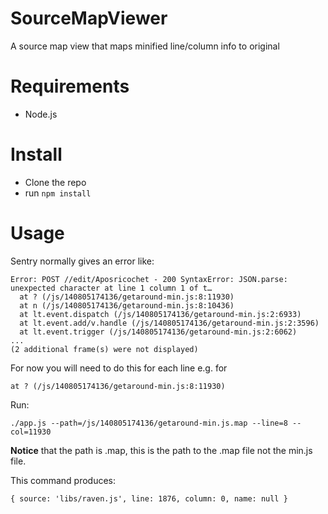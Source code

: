 SourceMapViewer
===============

A source map view that maps minified line/column info to original

Requirements
=============
* Node.js

Install
========
* Clone the repo
* run ```npm install```

Usage
=======

Sentry normally gives an error like:
```
Error: POST //edit/Aposricochet - 200 SyntaxError: JSON.parse: unexpected character at line 1 column 1 of t…
  at ? (/js/140805174136/getaround-min.js:8:11930)
  at n (/js/140805174136/getaround-min.js:8:10436)
  at lt.event.dispatch (/js/140805174136/getaround-min.js:2:6933)
  at lt.event.add/v.handle (/js/140805174136/getaround-min.js:2:3596)
  at lt.event.trigger (/js/140805174136/getaround-min.js:2:6062)
...
(2 additional frame(s) were not displayed)
```

For now you will need to do this for each line e.g. for
```
at ? (/js/140805174136/getaround-min.js:8:11930)
```
Run:
```
./app.js --path=/js/140805174136/getaround-min.js.map --line=8 --col=11930
```
**Notice** that the path is .map, this is the path to the .map file not the min.js file.

This command produces:
```
{ source: 'libs/raven.js', line: 1876, column: 0, name: null }
```
